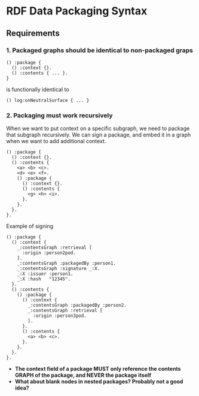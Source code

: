 # RDF Data Packaging Syntax



## Requirements


### 1. Packaged graphs should be identical to non-packaged graps
```
() :package {
  () :context {}.
  () :contents { ... }.
}
```
is functionally identical to
```
() log:onNeutralSurface { ... }
```

### 2. Packaging must work recursively
When we want to put context on a specific subgraph, we need to package that subgraph recursively.
We can sign a package, and embed it in a graph when we want to add additional context.
```
() :package {
  () :context {}.
  () :contents {
    <a> <b> <c>.
    <d> <e> <f>.
    () :package {
      () :context {}.
      () :contents {
        <g> <h> <i>.
      }.
    }.
  }.
}.
```

Example of signing

```
() :package {
  () :context {
    _:contentsGraph :retrieval [
      :origin :person2pod.
    ].
    _:contentsGraph :packagedBy :person1.
    _:contentsGraph :signature _:X.
    _:X :issuer :person1.
    _:X :hash   "12345".
  }.
  () :contents {
    () :package {
      () :context {
        _:contentsGraph :packagedBy :person2.
        _:contentsGraph :retrieval [
          :origin :person3pod.
        ]. 
      }.
      () :contents {
        <a> <b> <c>.
      }.
    }.
  }.
}.
```


* **The context field of a package MUST only reference the contents GRAPH of the package, and NEVER the package itself**
* **What about blank nodes in nested packages? Probably not a good idea?**